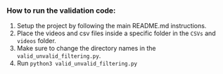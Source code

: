 ### How to run the validation code:
1. Setup the project by following the main README.md instructions.
2. Place the videos and csv files inside a specific folder in the `CSVs` and `videos` folder.
3. Make sure to change the directory names in the `valid_unvalid_filtering.py`.
4. Run `python3 valid_unvalid_filtering.py`